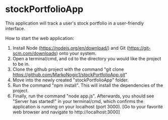 # stockPortfolioApp
This application will track a user's stock portfolio in a user-friendly interface.

How to start the web application:
1. Install Node (https://nodejs.org/en/download/) and Git (https://git-scm.com/downloads) onto your system.
2. Open a terminal/cmd, and cd to the directory you would like the project to be in.
3. Clone the github project with the command "git clone https://github.com/MarkoNogic1/stockPortfolioApp.git"
4. Move into the newly created "stockPortfolioApp" folder.
5. Run the command "npm install". This will install the dependencies of the project.
6. Finally, run the command "node app.js". Afterwards, you should see "Server has started!" in your terminal/cmd, which confirms the application is running on your localhost (port 3000).
[Go to your favorite web browser and navigate to http://localhost:3000]
